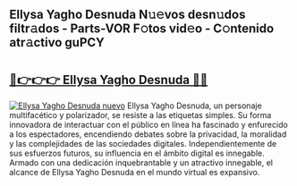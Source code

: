 ## Ellysa Yagho Desnuda N𝚞𝚎vos desn𝚞dos filtr𝚊dos - Parts-VOR F𝚘tos vid𝚎o - C𝚘ntenido atr𝚊ctivo guPCY

# <h2><a href="http://mbda2m.tromn.icu/?c=Ellysa+Yagho+Desnuda">🔗👉👉👉 Ellysa Yagho Desnuda 🔗🔗</a></h2>

[![Ellysa Yagho Desnuda nuevo](https://i.imgur.com/pEAQMta.gif)](http://mbda2m.tromn.icu/?c=Ellysa+Yagho+Desnuda)
Ellysa Yagho Desnuda, un personaje multifacético y polarizador, se resiste a las etiquetas simples. Su forma innovadora de interactuar con el público en línea ha fascinado y enfurecido a los espectadores, encendiendo debates sobre la privacidad, la moralidad y las complejidades de las sociedades digitales. Independientemente de sus esfuerzos futuros, su influencia en el ámbito digital es innegable. Armado con una dedicación inquebrantable y un atractivo innegable, el alcance de Ellysa Yagho Desnuda en el mundo virtual es expansivo.
